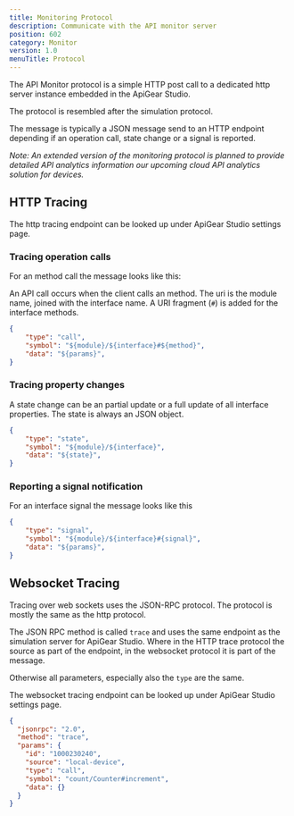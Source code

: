 ```yaml
---
title: Monitoring Protocol
description: Communicate with the API monitor server
position: 602
category: Monitor
version: 1.0
menuTitle: Protocol
---
```


The API Monitor protocol is a simple HTTP post call to a dedicated http server instance embedded in the ApiGear Studio.

The protocol is resembled after the simulation protocol.

The message is typically a JSON message send to an HTTP endpoint depending if an operation call, state change or a signal is reported.

*Note: An extended version of the monitoring protocol is planned to provide detailed API analytics information our upcoming cloud API analytics solution for devices.*

## HTTP Tracing

The http tracing endpoint can be looked up under ApiGear Studio settings page.


### Tracing operation calls

For an method call the message looks like this:

An API call occurs when the client calls an method. The uri is the module name, joined with the interface name. A URI fragment (`#`) is added for the interface methods.

```json
{
    "type": "call",
    "symbol": "${module}/${interface}#${method}",
    "data": "${params}",
}
```

### Tracing property changes

A state change can be an partial update or a full update of all interface properties. The state is always an JSON object.

```json
{
    "type": "state",
    "symbol": "${module}/${interface}",
    "data": "${state}",
}
```


### Reporting a signal notification

For an interface signal the message looks like this

```json
{
    "type": "signal",
    "symbol": "${module}/${interface}#{signal}",
    "data": "${params}",
}
```




## Websocket Tracing

Tracing over web sockets uses the JSON-RPC protocol. The protocol is mostly the same as the http protocol.

The JSON RPC method is called `trace` and uses the same endpoint as the simulation server for ApiGear Studio.
Where in the HTTP trace protocol the source as part of the endpoint, in the websocket protocol it is part of the message. 

Otherwise all parameters, especially also the `type` are the same.

The websocket tracing endpoint can be looked up under ApiGear Studio settings page.

```json
{
  "jsonrpc": "2.0",
  "method": "trace",
  "params": {
    "id": "1000230240",
    "source": "local-device",
    "type": "call",
    "symbol": "count/Counter#increment",
    "data": {}
  }
}
```